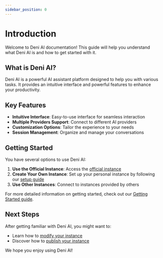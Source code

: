 ```yaml
---
sidebar_position: 0
---
```


# Introduction

Welcome to Deni AI documentation! This guide will help you understand what Deni AI is and how to get started with it.

## What is Deni AI?

Deni AI is a powerful AI assistant platform designed to help you with various tasks. It provides an intuitive interface and powerful features to enhance your productivity.

## Key Features

- **Intuitive Interface**: Easy-to-use interface for seamless interaction
- **Multiple Providers Support**: Connect to different AI providers
- **Customization Options**: Tailor the experience to your needs
- **Session Management**: Organize and manage your conversations

## Getting Started

You have several options to use Deni AI:

1. **Use the Official Instance**: Access the [official instance](https://deniai.app/)
2. **Create Your Own Instance**: Set up your personal instance by following our [setup guide](/setup-guide/create-a-instance)
3. **Use Other Instances**: Connect to instances provided by others

For more detailed information on getting started, check out our [Getting Started guide](/getting-started).

## Next Steps

After getting familiar with Deni AI, you might want to:

- Learn how to [modify your instance](/setup-guide/modification)
- Discover how to [publish your instance](/setup-guide/publish)

We hope you enjoy using Deni AI!